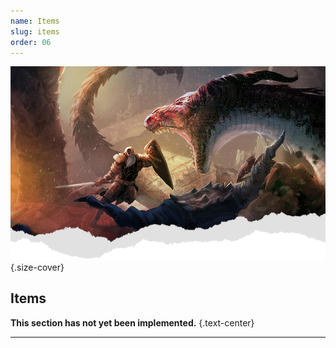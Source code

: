 ```yaml
---
name: Items
slug: items
order: 06
---
```

![Header](./assets/img/heading.png){.size-cover}
## Items

**This section has not yet been implemented.** {.text-center}

<div class="menu-container">
    <a href="."></a>
    <a href="."></a>
    <a href="."></a>
    <a href="."></a>
    <a href="."></a>
    <a href="."></a>
    <a href="."></a>
    <a href="."></a>
    <a href="."></a>
</div>
<hr/>